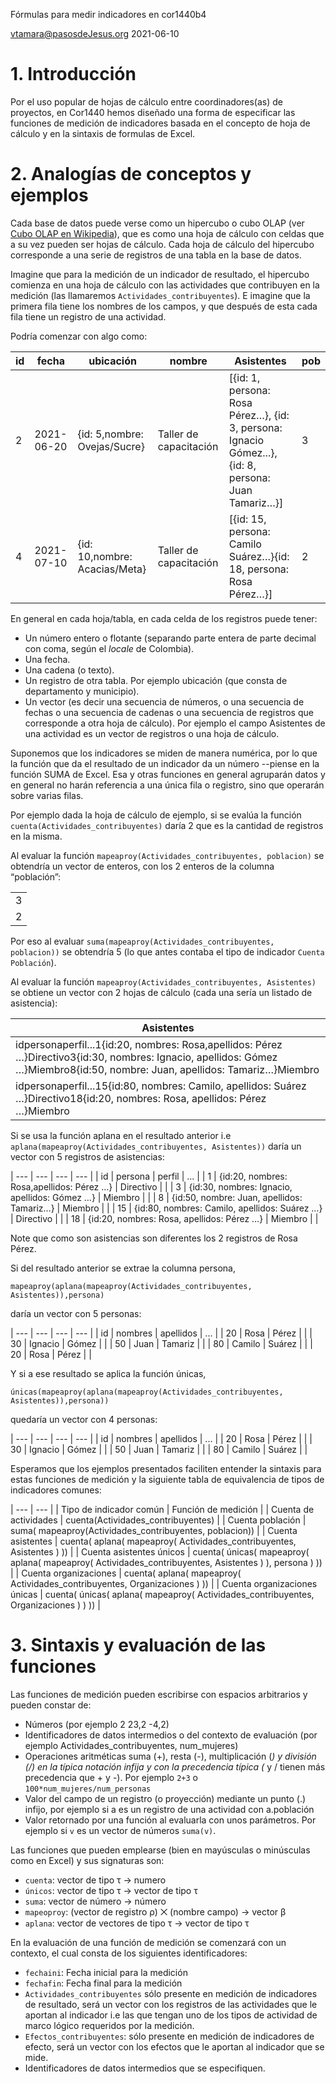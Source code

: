 Fórmulas para medir indicadores en cor1440b4

[vtamara@pasosdeJesus.org](mailto:vtamara@pasosdeJesus.org) 2021-06-10

# 1. Introducción

Por el uso popular de hojas de cálculo entre coordinadores(as) de proyectos,
en Cor1440 hemos diseñado una forma de especificar las funciones de medición 
de indicadores basada en el concepto de hoja de cálculo y en la sintaxis de 
formulas de Excel.

# 2. Analogías de conceptos y ejemplos

Cada base de datos puede verse como un hipercubo o cubo OLAP (ver
[Cubo OLAP en Wikipedia](https://es.wikipedia.org/wiki/Cubo_OLAP)), que es 
como una hoja de cálculo con celdas que a su vez pueden ser hojas de cálculo. 
Cada hoja de cálculo del hipercubo corresponde a una serie de registros
de una tabla en la base de datos.

Imagine que para la medición de un indicador de resultado, el hipercubo 
comienza en una hoja de cálculo con las actividades que contribuyen en 
la medición (las llamaremos `Actividades_contribuyentes`). E imagine que 
la primera fila tiene los nombres de los campos, y que después de esta cada 
fila tiene un registro de una actividad.

Podría comenzar con algo como:

| id | fecha | ubicación | nombre | Asistentes | pob |
| --- | --- | --- | --- | --- | --- |
| 2 | 2021-06-20 | {id: 5,nombre: Ovejas/Sucre} | Taller de capacitación | \[{id: 1, persona: Rosa Pérez…}, {id: 3, persona: Ignacio Gómez...},{id: 8, persona: Juan Tamariz…}\] | 3 |
| 4 | 2021-07-10 | {id: 10,nombre: Acacias/Meta} | Taller de capacitación | \[{id: 15, persona: Camilo Suárez…}{id: 18, persona: Rosa Pérez…}\] | 2 |

En general en cada hoja/tabla, en cada celda de los registros puede tener:

* Un número entero o flotante (separando parte entera de parte decimal con 
  coma, según el _locale_ de Colombia).
* Una fecha.
* Una cadena (o texto).
* Un registro de otra tabla. Por ejemplo ubicación (que consta de 
  departamento y municipio).
* Un vector (es decir una secuencia de números, o una secuencia de fechas o 
  una secuencia de cadenas o una secuencia de registros que corresponde a 
  otra hoja de cálculo). Por ejemplo el campo Asistentes de una actividad es 
  un vector de registros o una hoja de cálculo.

Suponemos que los indicadores se miden de manera numérica, por lo que la 
función que da el resultado de un indicador da un número --piense en la 
función SUMA de Excel. Esa y otras funciones en general agruparán datos y en 
general no harán referencia a una única fila o registro, sino que operarán 
sobre varias filas.

Por ejemplo dada la hoja de cálculo de ejemplo, si se evalúa la función 
`cuenta(Actividades_contribuyentes)` daría 2 que es la cantidad de registros 
en la misma.

Al evaluar la función `mapeaproy(Actividades_contribuyentes, poblacion)` se 
obtendría un vector de enteros, con los 2 enteros de la columna “población”:

|   |
|---|
| 3 |
| 2 |

Por eso al evaluar `suma(mapeaproy(Actividades_contribuyentes, poblacion))` se 
obtendría 5 (lo que antes contaba el tipo de indicador `Cuenta Población`).

Al evaluar la función `mapeaproy(Actividades_contribuyentes, Asistentes)` se 
obtiene un vector con 2 hojas de cálculo (cada una sería un listado de 
asistencia):

| Asistentes |
| --- |
| idpersonaperfil...1{id:20, nombres: Rosa,apellidos: Pérez …}Directivo3{id:30, nombres: Ignacio, apellidos: Gómez …}Miembro8{id:50, nombre: Juan, apellidos: Tamariz…}Miembro |
| idpersonaperfil...15{id:80, nombres: Camilo, apellidos: Suárez …}Directivo18{id:20, nombres: Rosa, apellidos: Pérez …}Miembro |

Si se usa la función aplana en el resultado anterior i.e 
`aplana(mapeaproy(Actividades_contribuyentes, Asistentes))` daría un vector 
con 5 registros de asistencias:

| --- | --- | --- | --- |
| id | persona | perfil | ... |
| 1 | {id:20, nombres: Rosa,apellidos: Pérez …} | Directivo |  |
| 3 | {id:30, nombres: Ignacio, apellidos: Gómez …} | Miembro |  |
| 8 | {id:50, nombre: Juan, apellidos: Tamariz…} | Miembro |  |
| 15 | {id:80, nombres: Camilo, apellidos: Suárez …} | Directivo |  |
| 18 | {id:20, nombres: Rosa, apellidos: Pérez …} | Miembro |  |

Note que como son asistencias son diferentes los 2 registros de Rosa Pérez.

Si del resultado anterior se extrae la columna persona,

`mapeaproy(aplana(mapeaproy(Actividades_contribuyentes, Asistentes)),persona)`

daría un vector con 5 personas:

| --- | --- | --- | --- |
| id | nombres | apellidos | ... |
| 20 | Rosa | Pérez |  |
| 30 | Ignacio | Gómez |  |
| 50 | Juan | Tamariz |  |
| 80 | Camilo | Suárez |  |
| 20 | Rosa | Pérez |  |

Y si a ese resultado se aplica la función únicas,

`únicas(mapeaproy(aplana(mapeaproy(Actividades_contribuyentes, Asistentes)),persona))`

quedaría un vector con 4 personas:

| --- | --- | --- | --- |
| id | nombres | apellidos | ... |
| 20 | Rosa | Pérez |  |
| 30 | Ignacio | Gómez |  |
| 50 | Juan | Tamariz |  |
| 80 | Camilo | Suárez |  |

Esperamos que los ejemplos presentados faciliten entender la sintaxis para 
estas funciones de medición y la siguiente tabla de equivalencia de tipos 
de indicadores comunes:

| --- | --- |
| Tipo de indicador común | Función de medición |
| Cuenta de actividades | cuenta(Actividades_contribuyentes) |
| Cuenta población | suma( mapeaproy(Actividades_contribuyentes, poblacion)) |
| Cuenta asistentes | cuenta( aplana( mapeaproy( Actividades_contribuyentes, Asistentes ) )) |
| Cuenta asistentes únicos | cuenta( únicas( mapeaproy( aplana( mapeaproy( Actividades_contribuyentes, Asistentes ) ), persona ) )) |
| Cuenta organizaciones | cuenta( aplana( mapeaproy( Actividades_contribuyentes, Organizaciones ) )) |
| Cuenta organizaciones únicas | cuenta( únicas( aplana( mapeaproy( Actividades_contribuyentes, Organizaciones ) ) )) |

# 3. Sintaxis y evaluación de las funciones

Las funciones de medición pueden escribirse con espacios arbitrarios y pueden 
constar de:

* Números (por ejemplo 2 23,2 -4,2)
* Identificadores de datos intermedios o del contexto de evaluación (por 
  ejemplo Actividades_contribuyentes, num_mujeres)
* Operaciones aritméticas suma (+), resta (-), multiplicación (*) y 
  división (/) en la típica notación infija y con la precedencia típica 
  (* y / tienen más precedencia que + y -). Por ejemplo `2+3` o 
  `100*num_mujeres/num_personas`
* Valor del campo de un registro (o proyección) mediante un punto (.) 
  infijo, por ejemplo si a es un registro de una actividad con a.población
* Valor retornado por una función al evaluarla con unos parámetros. Por 
  ejemplo si `v` es un vector de números `suma(v)`.

Las funciones que pueden emplearse (bien en mayúsculas o minúsculas como en 
Excel) y sus signaturas son:

* `cuenta`: vector de tipo τ → numero
* `únicos`: vector de tipo τ → vector de tipo τ
* `suma`: vector de número → número
* `mapeoproy`: (vector de registro ρ) ⨉ (nombre campo) → vector β
* `aplana`: vector de vectores de tipo τ → vector de tipo τ

En la evaluación de una función de medición se comenzará con un contexto, el cual consta de los siguientes identificadores:

* `fechaini`: Fecha inicial para la medición
* `fechafin`: Fecha final para la medición
* `Actividades_contribuyentes` sólo presente en medición de indicadores de 
  resultado, será un vector con los registros de las actividades que le 
  aportan al indicador i.e las que tengan uno de los tipos de actividad de 
  marco lógico requeridos por la medición.
* `Efectos_contribuyentes`: sólo presente en medición de indicadores de 
  efecto, será un vector con los efectos que le aportan al indicador que se 
  mide.
* Identificadores de datos intermedios que se especifiquen.

